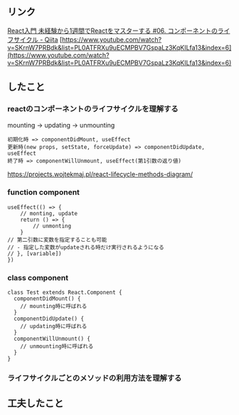 ## リンク

[React入門 未経験から1週間でReactをマスターする #06. コンポーネントのライフサイクル - Qiita](https://qiita.com/yassun-youtube/items/372464404ae6855e6d78)
[https://www.youtube.com/watch?v=SKrnW7PRBdk&list=PL0ATFRXu9uECMPBV7GspaLz3KqKILfa13&index=6](https://www.youtube.com/watch?v=SKrnW7PRBdk&list=PL0ATFRXu9uECMPBV7GspaLz3KqKILfa13&index=6)

## したこと
### reactのコンポーネントのライフサイクルを理解する
mounting -> updating -> unmounting

```
初期化時 => componentDidMount, useEffect
更新時(new props, setState, forceUpdate) => componentDidUpdate, useEffect
終了時 => componentWillUnmount, useEffect(第1引数の返り値)
```

https://projects.wojtekmaj.pl/react-lifecycle-methods-diagram/

### function component
```
useEffect(() => {
    // monting, update
    return () => {
        // unmonting
    }
// 第二引数に変数を指定することも可能
// - 指定した変数がupdateされる時だけ実行されるようになる
// }, [variable])
})
```

### class component

```
class Test extends React.Component {
  componentDidMount() {
    // mounting時に呼ばれる
  }
  componentDidUpdate() {
    // updating時に呼ばれる
  }
  componentWillUnmount() {
    // unmounting時に呼ばれる
  }
}
```

### ライフサイクルごとのメソッドの利用方法を理解する

## **工夫したこと**